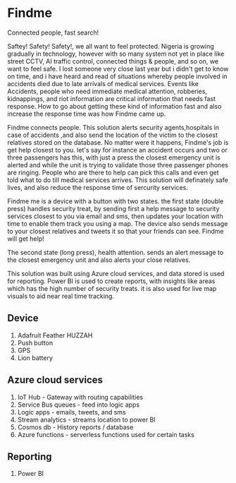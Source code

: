 # Findme
Connected people, fast search!


Saftey! Safety! Safety!, we all want to feel protected. Nigeria is growing gradually in technology, however with so many system not yet in place like street CCTV, AI traffic control, connected things & people, and  so on, we want to feel safe.
I lost someone very close last year but i didn't get to know on time, and i have heard and read of situations whereby people involved in accidents died due to late arrivals of medical services. Events like Accidents, people who need immediate medical attention, robberies, kidnappings, and riot information are critical information that needs fast response. How to go about getting these kind of information fast and also increase the response time was how Findme came up.

Findme connects people. This solution alerts security agents,hospitals in case of accidents ,and also send the location of the victim to the closest relatives stored on the database. No matter were it happens, Findme's job is get help closest to you. let's say for instance an accident occurs and two or three passengers has this, with just a press the closest emergency unit is alerted and while the unit is trying to validate those three passenger phones are ringing. People who are there to help can pick this calls and even get told what to do till medical services arrives. This solution will definately safe lives, and also reduce the response time of sercurity services.

Findme me is a device with a button with two states. the first state (double press) handles security treat, by sending first a help message to security services closest to you via email and sms, then updates your location with time to enable them track you using a map. The device also sends message to your closest relatives and tweets it so that your friends can see. Findme will get help!

The second state (long press), health attention. sends an alert message to the closest emergency unit and also alerts your close relatives. 

This solution was built using Azure cloud services, and data stored is used for reporting. Power BI is used to create reports, with insights like areas which has the high number of security treats. it is also used for live map visuals to aid near real time tracking.

## Device
1. Adafruit Feather HUZZAH
2. Push button
3. GPS
4. Lion battery

## Azure cloud services 
1. IoT Hub - Gateway with routing capabilities
2. Service Bus queues - feed into logic apps
3. Logic apps - emails, tweets, and sms
4. Stream analytics - streams location to power BI
5. Cosmos db - History reports / database
6. Azure functions - serverless functions used for certain tasks

## Reporting
1. Power BI
